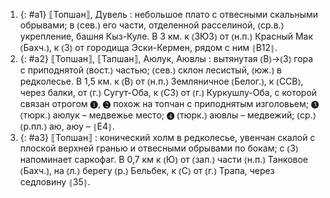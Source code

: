 ---
---

1. {: #a1} ⟦Топшан⟧, Дувель
: небольшое плато с отвесными скальными обрывами; в ⦅сев.⦆ его части, отделенной расселиной, ⦅ср.в.⦆ укрепление, башня Кыз-Куле. В 3 км. к ⦅ЗЮЗ⦆ от ⦅н.п.⦆ Красный Мак ⦅Бахч.⦆, к ⦅З⦆ от городища Эски-Кермен, рядом с ним ⦃В12⦄.
2. {: #a2} ⟦Топшан⟧, ⟦Тапшан⟧, Аюлук, Аювлы
: вытянутая ⦅В⦆→⦅З⦆ гора с приподнятой ⦅вост.⦆ частью; ⦅сев.⦆ склон лесистый, ⦅юж.⦆ в редколесье. В 1,5 км. к ⦅В⦆ от ⦅н.п.⦆ Земляничное ⦅Белог.⦆, к ⦅ССВ⦆, через балки, от ⦅г.⦆ Сугут-Оба, к ⦅СЗ⦆ от ⦅г.⦆ Куркушлу-Оба, с которой связан отрогом ❶, ❷ похож на топчан с приподнятым изголовьем; ❸ ⦅тюрк.⦆ аюлук – медвежье место; ❹ ⦅тюрк.⦆ аювлы – медвежий; ⦅ср.⦆ ⦅р.пл.⦆ аю, аюу – ⦃Е4⦄.
3. {: #a3} ⟦Топшан⟧
: конический холм в редколесье, увенчан скалой с плоской верхней гранью и отвесными обрывами по бокам; с ⦅З⦆ напоминает саркофаг. В 0,7 км к ⦅Ю⦆ от ⦅зап.⦆ части ⦅н.п.⦆ Танковое ⦅Бахч.⦆, на ⦅л.⦆ берегу ⦅р.⦆ Бельбек, к ⦅С⦆ от ⦅г.⦆ Трапа, через седловину ⦃З5⦄.
